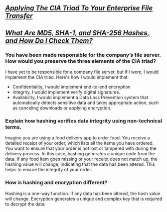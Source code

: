 ## ***[Applying The CIA Triad To Your Enterprise File Transfer](https://www.jscape.com/blog/implementing-the-cia-triad-when-transferring-files-through-the-internet)***

## ***[What Are MD5, SHA-1, and SHA-256 Hashes, and How Do I Check Them?](https://www.howtogeek.com/67241/htg-explains-what-are-md5-sha-1-hashes-and-how-do-i-check-them/)***

### You have been made responsible for the company’s file server. How would you preserve the three elements of the CIA triad?
I have yet to be responsible for a company file server, but if I were, I would implement the CIA triad. Here's how I would implement that: 
* Confidentiality, I would implement end-to-end encryption
* Integrity, I would implement verify digital signatures.
* Availability, I would implement a Data Loss Prevention system that automatically detects sensitive data and takes appropriate action, such as canceling downloads or applying encryption.
### Explain how hashing verifies data integrity using non-technical terms.
Imagine you are using a food delivery app to order food. You receive a detailed receipt of your order, which lists all the items you have ordered. You want to ensure that your order is not lost or tampered with during the delivery process. In this case, hashing generates a unique code from the data. If any food item goes missing or your receipt does not match up, the hashing value will change, indicating that the data has been altered. This helps to ensure the integrity of your order.
### How is hashing and encryption different?
Hashing is a one-way function. If any data has been altered, the hash value will change. Encryption generates a unique and complex key that is required to decrypt the data.

